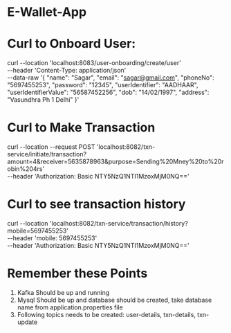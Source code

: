# E-Wallet-App

# Curl to Onboard User:
curl --location 'localhost:8083/user-onboarding/create/user' \
--header 'Content-Type: application/json' \
--data-raw '{
    "name": "Sagar",
    "email": "sagar@gmail.com",
    "phoneNo": "5697455253",
    "password": "12345",
    "userIdentifier": "AADHAAR",
    "userIdentifierValue": "56587452256",
    "dob": "14/02/1997",
    "address": "Vasundhra Ph 1 Delhi"
}'

# Curl to Make Transaction
curl --location --request POST 'localhost:8082/txn-service/initiate/transaction?amount=4&receiver=5635878963&purpose=Sending%20Mney%20to%20robin%204rs' \
--header 'Authorization: Basic NTY5NzQ1NTI1MzoxMjM0NQ=='

# Curl to see transaction history
curl --location 'localhost:8082/txn-service/transaction/history?mobile=5697455253' \
--header 'mobile: 5697455253' \
--header 'Authorization: Basic NTY5NzQ1NTI1MzoxMjM0NQ=='

# Remember these Points
1. Kafka Should be up and running
2. Mysql Should be up and database should be created, take database name from application.properties file
3. Following topics needs to be created: user-details, txn-details, txn-update
